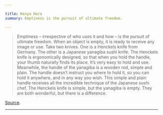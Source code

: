 ```yaml
---

title: Kenya Hara
summary: Emptiness is the pursuit of ultimate freedom.

---
```


>Emptiness – irrespective of who uses it and how – is the pursuit of ultimate freedom. When an object is empty, it is ready to receive any image or use. Take two knives. One is a Henckels knife from Germany. The other is a Japanese yanagiba sushi knife. The Henckels knife is ergonomically designed, so that when you hold the handle, your thumb naturally finds its place. It’s very easy to hold and use. Meanwhile, the handle of the yanagiba is a wooden rod, simple and plain. The handle doesn’t instruct you where to hold it, so you can hold it anywhere, and in any way you wish. This simple and plain handle receives all the incredible technique of the Japanese sushi chef. The Henckels knife is simple, but the yanagiba is empty. They are both wonderful, but there is a difference.

[Source](https://readcereal.com/kenya-hara/).

---
